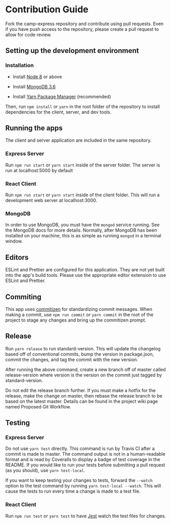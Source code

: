 # Contribution Guide

Fork the camp-express repository and contribute using pull requests. Even if you have push access to the repository, please create a pull request to allow for code review.

## Setting up the development environment

### Installation

* Install [Node 8](https://nodejs.org/en/) or above

* Install [MongoDB 3.6](https://docs.mongodb.com/manual/administration/install-community/)

* Install [Yarn Package Manager](https://yarnpkg.com/en/docs/install) (recommended)

Then, run `npm install` or `yarn` in the root folder of the repository to install dependencies for the client, server, and dev tools.

## Running the apps

The client and server application are included in the same repository.

### Express Server

Run `npm run start` or `yarn start` inside of the server folder. The server is run at localhost:5000 by default

### React Client

Run `npm run start` or `yarn start` inside of the client folder. This will run a development web server at localhost:3000.

### MongoDB

In order to use MongoDB, you must have the `mongod` service running. See the MongoDB docs for more details. Normally, after MongoDB has been installed on your machine, this is as simple as running `mongod` in a terminal window.

## Editors

ESLint and Prettier are configured for this application. They are not yet built into the app's build tools. Please use the appropriate editor extension to use ESLint and Prettier.

## Commiting

This app uses [commitizen](https://github.com/commitizen/cz-cli) for standardizing commit messages. When making a commit, use `npm run commit` or `yarn commit` in the root of the project to stage any changes and bring up the commitizen prompt.

## Release

Run `yarn release` to run standard-version. This will update the changelog based off of conventional commits, bump the version in package.json, commit the changes, and tag the commit with the new version.

After running the above command, create a new branch off of master called release-version where version is the version on the commit just tagged by standard-version.

Do not edit the release branch further. If you must make a hotfix for the release, make the change on master, then rebase the release branch to be based on the latest master. Details can be found in the project wiki page named Proposed Git Workflow.

## Testing

### Express Server

Do not use `yarn test` directly. This command is run by Travis CI after a commit is made to master. The command output is not in a human-readable format and is read by Coveralls to display a badge of test coverage in the README. If you would like to run your tests before submitting a pull request (as you should), use `yarn test-local`.

If you want to keep testing your changes to tests, forward the `--watch` option to the test command by running `yarn test-local --watch`. This will cause the tests to run every time a change is made to a test file.

### React Client

Run `npm run test` or `yarn test` to have [Jest](https://facebook.github.io/jest/) watch the test files for changes.

